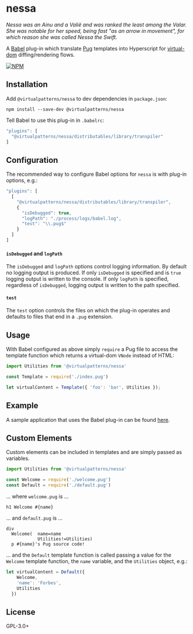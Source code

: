 # nessa

*_Nessa_ was an Ainu and a Valië and was ranked the least among the Valar. She
was notable for her speed, being fast "as an arrow in movement", for which reason
she was called _Nessa the Swift_.*

A [Babel](https://babeljs.io/) plug-in which translate [Pug](http://pugjs.org/)
templates into Hyperscript for [virtual-dom](https://github.com/Matt-Esch/virtual-dom)
diffing/rendering flows.

[![NPM](https://nodei.co/npm/nessa.png?downloads=true&downloadRank=true&stars=true)](https://nodei.co/npm/nessa/)

## Installation

Add `@virtualpatterns/nessa` to dev dependencies in `package.json`:

    npm install --save-dev @virtualpatterns/nessa

Tell Babel to use this plug-in in `.babelrc`:

```javascript
"plugins": [
  "@virtualpatterns/nessa/distributables/library/transpiler"
]
```

## Configuration

The recommended way to configure Babel options for `nessa` is with plug-in
options, e.g.:

```javascript
"plugins": [
  [
    "@virtualpatterns/nessa/distributables/library/transpiler",
    {
      "isDebugged": true,
      "logPath": "./process/logs/babel.log",
      "test": "\\.pug$"
    }
  ]
]
```

#### `isDebugged` and `logPath`

The `isDebugged` and `logPath` options control logging information.  By default
no logging output is produced.  If only `isDebugged` is specified and is `true`
logging output is written to the console.  If only `logPath` is specified,
regardless of `isDebugged`, logging output is written to the path specified.

#### `test`

The `test` option controls the files on which the plug-in operates and defaults
to files that end in a `.pug` extension.

## Usage

With Babel configured as above simply `require` a Pug file to access the template
function which returns a virtual-dom `VNode` instead of HTML:

```javascript
import Utilities from '@virtualpatterns/nessa'

const Template = require('./index.pug')

let virtualContent = Template({ 'foo': 'bar', Utilities });
```

## Example

A sample application that uses the Babel plug-in can be
found [here](https://github.com/virtualpatterns/nessa-sample).

## Custom Elements

Custom elements can be included in templates and are simply passed as variables.

```javascript
import Utilities from '@virtualpatterns/nessa'

const Welcome = require('./welcome.pug')
const Default = require('./default.pug')
```

... where `welcome.pug` is ...

```
h1 Welcome #{name}
```

... and `default.pug` is ...

```
div
  Welcome(  name=name
            Utilities!=Utilities)
  p #{name}'s Pug source code!
```

... and the `Default` template function is called passing a value for the `Welcome`
template function, the `name` variable, and the `Utilities` object, e.g.:

```javascript
let virtualContent = Default({
    Welcome,
    'name': 'Forbes',
    Utilities
  })
```

## License

GPL-3.0+
